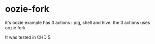 # oozie-fork


it's oozie example has 3 actions : pig, shell and hive.
the 3 actions uses oozie fork

It was tested in CHD 5.
